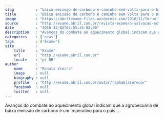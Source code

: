 ```yaml
---
slug          : "baixa-emissao-de-carbono-e-caminho-sem-volta-para-o-brasil"
title         : "Baixa emissão de carbono é caminho sem volta para o Brasil"
image         : "https://abrilexame.files.wordpress.com/2016/11/forum-1.jpg?quality=70&strip=all&w=680"
source        : "http://exame.abril.com.br/revista-exame/a-salvacao-esta-na-lavoura/"
date          : "2016-12-02T05:55:45-02:00"
description   : "Avanços do combate ao aquecimento global indicam que a agropecuária de baixa emissão de carbono é um imperativo para o país..."
categories    : ['news']
tags          : ['Exame']
site          :
    title     : "Exame"
    url       : "http://exame.abril.com.br"
    locale    : "pt_BR"
author        :
    name      : "Renata Vieira"
    image     : null
    biography : null
    profile   : "http://exame.abril.com.br/autor/raphaelasereno/"
    facebook  : null
    twitter   : null
---
```


Avanços do combate ao aquecimento global indicam que a agropecuária de baixa emissão de carbono é um imperativo para o país...
